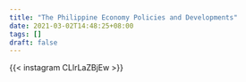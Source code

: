 ```yaml
---
title: "The Philippine Economy Policies and Developments"
date: 2021-03-02T14:48:25+08:00
tags: []
draft: false
---
```

{{< instagram CLlrLaZBjEw >}}
